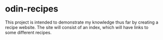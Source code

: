# odin-recipes
This project is intended to demonstrate my knowledge thus far by 
creating a recipe website. The site will consist of an index, which 
will have links to some different recipes.